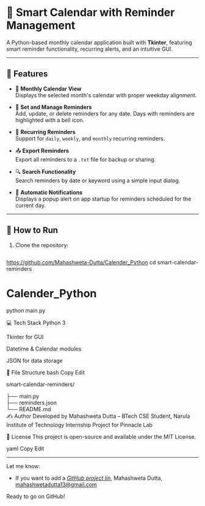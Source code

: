 # 📅 Smart Calendar with Reminder Management

A Python-based monthly calendar application built with **Tkinter**, featuring smart reminder functionality, recurring alerts, and an intuitive GUI.

---

## 🔧 Features

- 📆 **Monthly Calendar View**  
  Displays the selected month's calendar with proper weekday alignment.

- 🔔 **Set and Manage Reminders**  
  Add, update, or delete reminders for any date. Days with reminders are highlighted with a bell icon.

- 🔁 **Recurring Reminders**  
  Support for `daily`, `weekly`, and `monthly` recurring reminders.

- 📤 **Export Reminders**  
  Export all reminders to a `.txt` file for backup or sharing.

- 🔍 **Search Functionality**  
  Search reminders by date or keyword using a simple input dialog.

- 🔔 **Automatic Notifications**  
  Displays a popup alert on app startup for reminders scheduled for the current day.
---


## 🚀 How to Run

1. Clone the repository:
   ```bash
 https://github.com/Mahashweta-Dutta/Calender_Python
   cd smart-calendar-reminders
# Calender_Python
python main.py

💻 Tech Stack
Python 3

Tkinter for GUI

Datetime & Calendar modules

JSON for data storage

📁 File Structure
bash
Copy
Edit

smart-calendar-reminders/

├── main.py            
├── reminders.json      
└── README.md          
✍️ Author
Developed by Mahashweta Dutta – BTech CSE Student, Narula Institute of Technology
Internship Project for Pinnacle Lab

📃 License
This project is open-source and available under the MIT License.

yaml
Copy
Edit

---

Let me know:
- If you want to add a *[GitHub project lin](https://github.com/Mahashweta-Dutta/Calender_Python )*, Mahashweta Dutta, mahashwetadutta13@gmail.com

Ready to go on GitHub!
